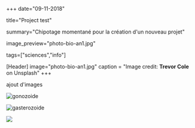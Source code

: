 +++
date="09-11-2018"

title="Project test"

summary="Chipotage momentané pour la création d'un nouveau projet"

image_preview="photo-bio-an1.jpg"

tags=["sciences","info"]

[Header]
image="photo-bio-an1.jpg"
caption = "Image credit: **Trevor Cole** on Unsplash"
+++

ajout d'images

![gonozoide](../../img/gasterozoide.jpg)

![gasterozoide](../../img/gonozoide.jpg)

![](../../img/photo-bio-an1.jpg)
